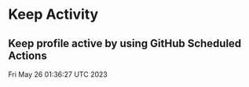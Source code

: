 # Keep Activity 
Keep profile active by using GitHub Scheduled Actions
--- 
Fri May 26 01:36:27 UTC 2023